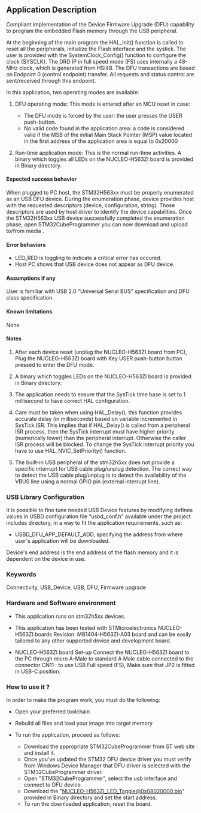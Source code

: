 ## <b>Application Description</b>

Compliant implementation of the Device Firmware Upgrade (DFU)
capability to program the embedded Flash memory through the USB peripheral.


At the beginning of the main program the HAL_Init() function is called to reset all the peripherals,
initialize the Flash interface and the systick. The user is provided with the SystemClock_Config() function
to configure the clock (SYSCLK).
The DRD IP in full speed mode (FS) uses internally a 48-MHz clock, which is generated from HSI48.
The DFU transactions are based on Endpoint 0 (control endpoint) transfer. All requests and status
control are sent/received through this endpoint.

In this application, two operating modes are available:
 1. DFU operating mode:
    This mode is entered after an MCU reset in case:
     - The DFU mode is forced by the user: the user presses the USER push-button.
     - No valid code found in the application area: a code is considered valid if the MSB of the initial
       Main Stack Pointer (MSP) value located in the first address of the application area is equal to
       0x20000

 2. Run-time application mode:
    This is the normal run-time activities. A binary which toggles all LEDs on the NUCLEO-H563ZI board is
    provided in Binary directory.

#### <b>Expected success behavior</b>

When plugged to PC host, the STM32H563xx must be properly enumerated as an USB DFU device.
During the enumeration phase, device provides host with the requested descriptors (device, configuration, string).
Those descriptors are used by host driver to identify the device capabilities.
Once the STM32H563xx USB device successfully completed the enumeration phase, open STM32CubeProgrammer you can now download and upload to/from media .

#### <b>Error behaviors</b>

  - LED_RED is toggling to indicate a critical error has occured.
  - Host PC shows that USB device does not appear as DFU device.

#### <b>Assumptions if any</b>

User is familiar with USB 2.0 "Universal Serial BUS" specification and DFU class specification.

#### <b>Known limitations</b>

None

#### Notes
 1. After each device reset (unplug the NUCLEO-H563ZI board from PC), Plug the NUCLEO-H563ZI board with Key USER push-button button
pressed to enter the DFU mode.

 2. A binary which toggles LEDs on the NUCLEO-H563ZI board is provided in Binary directory.

 3. The application needs to ensure that the SysTick time base is set to 1 millisecond
      to have correct HAL configuration.

 4. Care must be taken when using HAL_Delay(), this function provides accurate delay (in milliseconds)
      based on variable incremented in SysTick ISR. This implies that if HAL_Delay() is called from
      a peripheral ISR process, then the SysTick interrupt must have higher priority (numerically lower)
      than the peripheral interrupt. Otherwise the caller ISR process will be blocked.
      To change the SysTick interrupt priority you have to use HAL_NVIC_SetPriority() function.

 5. The built-in USB peripheral of the stm32h5xx does not provide a specific interrupt for USB cable plug/unplug
      detection. The correct way to detect the USB cable plug/unplug is to detect the availability of the VBUS line
      using a normal GPIO pin (external interrupt line).

### USB Library Configuration


It is possible to fine tune needed USB Device features by modifying defines values in USBD configuration
file “usbd_conf.h” available under the project includes directory, in a way to fit the application
requirements, such as:
 - USBD_DFU_APP_DEFAULT_ADD, specifying the address from where user's application will be downloaded.

Device's end address is the end address of the flash memory and it is dependent on the device in use.

### Keywords

Connectivity, USB_Device, USB, DFU, Firmware upgrade


### Hardware and Software environment

  - This application runs on stm32h5xx devices.

  - This application has been tested with STMicroelectronics NUCLEO-H563ZI boards Revision: MB1404-H563ZI-A03
    board and can be easily tailored to any other supported device
    and development board.

  - NUCLEO-H563ZI  board Set-up
    Connect the NUCLEO-H563ZI board  to the PC through micro A-Male to standard A Male cable connected to the connector
    CN11  : to use USB Full speed (FS), Make sure that JP2 is fitted in USB-C position.

### How to use it ?

In order to make the program work, you must do the following:

 - Open your preferred toolchain
 - Rebuild all files and load your image into target memory
 - To run the application, proceed as follows:

    - Download the appropriate STM32CubeProgrammer from ST web site and install it.
    - Once you've updated the STM32 DFU device driver you must verify from Windows Device Manager
      that DFU driver is selected with the STM32CubeProgrammer driver.
    - Open "STM32CubeProgrammer", select the usb interface and connect to DFU device.
    - Download the "NUCLEO-H563ZI_LED_Toggle@0x08020000.bin" provided in Binary directory and set the start address.
    - To run the downloaded application, reset the board.
